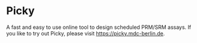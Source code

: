 # Picky
A fast and easy to use online tool to design scheduled PRM/SRM assays.
If you like to try out Picky, please visit https://picky.mdc-berlin.de.
